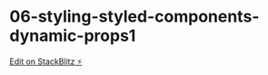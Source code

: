 # 06-styling-styled-components-dynamic-props1

[Edit on StackBlitz ⚡️](https://stackblitz.com/edit/github-sgl9ba)